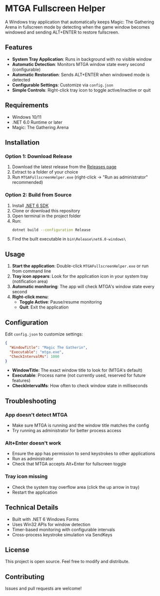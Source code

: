 # MTGA Fullscreen Helper

A Windows tray application that automatically keeps Magic: The Gathering Arena in fullscreen mode by detecting when the game window becomes windowed and sending ALT+ENTER to restore fullscreen.

## Features

- **System Tray Application**: Runs in background with no visible window
- **Automatic Detection**: Monitors MTGA window state every second (configurable)
- **Automatic Restoration**: Sends ALT+ENTER when windowed mode is detected
- **Configurable Settings**: Customize via `config.json`
- **Simple Controls**: Right-click tray icon to toggle active/inactive or quit

## Requirements

- Windows 10/11
- .NET 6.0 Runtime or later
- Magic: The Gathering Arena

## Installation

### Option 1: Download Release
1. Download the latest release from the [Releases page](../../releases)
2. Extract to a folder of your choice
3. Run `MTGAFullscreenHelper.exe` (right-click → "Run as administrator" recommended)

### Option 2: Build from Source
1. Install [.NET 6 SDK](https://dotnet.microsoft.com/download/dotnet/6.0)
2. Clone or download this repository
3. Open terminal in the project folder
4. Run:
   ```bash
   dotnet build --configuration Release
   ```
5. Find the built executable in `bin\Release\net6.0-windows\`

## Usage

1. **Start the application**: Double-click `MTGAFullscreenHelper.exe` or run from command line
2. **Tray icon appears**: Look for the application icon in your system tray (notification area)
3. **Automatic monitoring**: The app will check MTGA's window state every second
4. **Right-click menu**: 
   - **Toggle Active**: Pause/resume monitoring
   - **Quit**: Exit the application

## Configuration

Edit `config.json` to customize settings:

```json
{
  "WindowTitle": "Magic The Gatherin",
  "Executable": "mtga.exe", 
  "CheckIntervalMs": 1000
}
```

- **WindowTitle**: The exact window title to look for (MTGA's default)
- **Executable**: Process name (not currently used, reserved for future features)
- **CheckIntervalMs**: How often to check window state in milliseconds

## Troubleshooting

### App doesn't detect MTGA
- Make sure MTGA is running and the window title matches the config
- Try running as administrator for better process access

### Alt+Enter doesn't work
- Ensure the app has permission to send keystrokes to other applications
- Run as administrator
- Check that MTGA accepts Alt+Enter for fullscreen toggle

### Tray icon missing
- Check the system tray overflow area (click the up arrow in tray)
- Restart the application

## Technical Details

- Built with .NET 6 Windows Forms
- Uses Win32 APIs for window detection
- Timer-based monitoring with configurable intervals
- Cross-process keystroke simulation via SendKeys

## License

This project is open source. Feel free to modify and distribute.

## Contributing

Issues and pull requests are welcome!